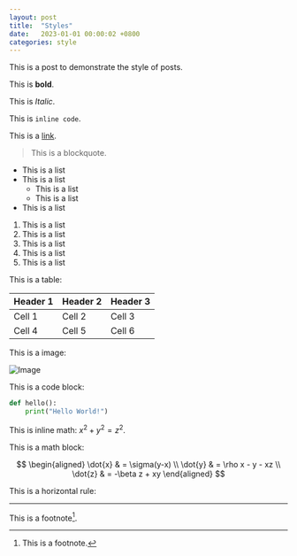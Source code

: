 ```yaml
---
layout: post
title:  "Styles"
date:   2023-01-01 00:00:02 +0800
categories: style
---
```

This is a post to demonstrate the style of posts.

This is **bold**.

This is *Italic*.

This is `inline code`.

This is a [link](#).

> This is a blockquote.

- This is a list
- This is a list
  - This is a list
  - This is a list
- This is a list

1. This is a list
2. This is a list
  1. This is a list
  2. This is a list
3. This is a list

This is a table:

| Header 1 | Header 2 | Header 3 |
| -------- | -------- | -------- |
| Cell 1   | Cell 2   | Cell 3   |
| Cell 4   | Cell 5   | Cell 6   |

This is a image:

![Image](https://via.placeholder.com/350x150)

This is a code block:

```python
def hello():
    print("Hello World!")
```

This is inline math: $x^2 + y^2 = z^2$.

This is a math block:

$$
\begin{aligned}
\dot{x} & = \sigma(y-x) \\
\dot{y} & = \rho x - y - xz \\
\dot{z} & = -\beta z + xy
\end{aligned}
$$

This is a horizontal rule:

---

This is a footnote[^1].

[^1]: This is a footnote.